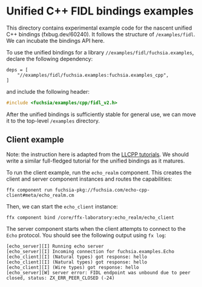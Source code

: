 # Unified C++ FIDL bindings examples

This directory contains experimental example code for the nascent unified C++
bindings (fxbug.dev/60240). It follows the structure of `/examples/fidl`.
We can incubate the bindings API here.

To use the unified bindings for a library `//examples/fidl/fuchsia.examples`,
declare the following dependency:

```gn
deps = [
    "//examples/fidl/fuchsia.examples:fuchsia.examples_cpp",
]
```

and include the following header:

```cpp
#include <fuchsia/examples/cpp/fidl_v2.h>
```

After the unified bindings is sufficiently stable for general use,
we can move it to the top-level `/examples` directory.

## Client example

Note: the instruction here is adapted from the [LLCPP tutorials][llcpp-tut].
We should write a similar full-fledged tutorial for the unified bindings as it
matures.

To run the client example, run the `echo_realm` component.
This creates the client and server component instances and routes the
capabilities:

```posix-terminal
ffx component run fuchsia-pkg://fuchsia.com/echo-cpp-client#meta/echo_realm.cm
```

Then, we can start the `echo_client` instance:

```posix-terminal
ffx component bind /core/ffx-laboratory:echo_realm/echo_client
```

The server component starts when the client attempts to connect to the `Echo`
protocol. You should see the following output using `fx log`:

```none {:.devsite-disable-click-to-copy}
[echo_server][I] Running echo server
[echo_server][I] Incoming connection for fuchsia.examples.Echo
[echo_client][I] (Natural types) got response: hello
[echo_client][I] (Natural types) got response: hello
[echo_client][I] (Wire types) got response: hello
[echo_server][W] server error: FIDL endpoint was unbound due to peer closed, status: ZX_ERR_PEER_CLOSED (-24)
```

[llcpp-tut]: https://fuchsia.dev/fuchsia-src/development/languages/fidl/tutorials/llcpp/basics/client?hl=en#run_the_client
